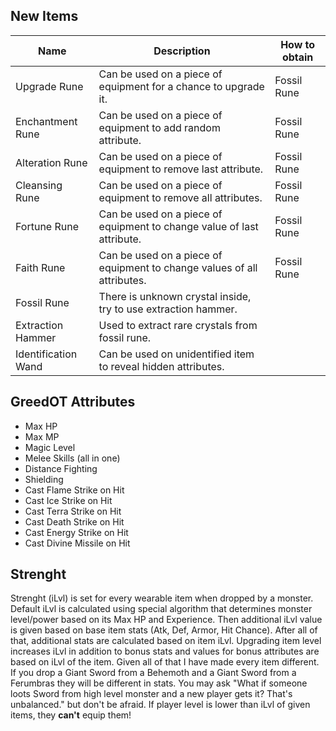 ## New Items

Name | Description | How to obtain
------------ | ------------- | -------------
Upgrade Rune | Can be used on a piece of equipment for a chance to upgrade it. | Fossil Rune
Enchantment Rune | Can be used on a piece of equipment to add random attribute. | Fossil Rune
Alteration Rune | Can be used on a piece of equipment to remove last attribute. | Fossil Rune
Cleansing Rune | Can be used on a piece of equipment to remove all attributes. | Fossil Rune
Fortune Rune | Can be used on a piece of equipment to change value of last attribute. | Fossil Rune
Faith Rune | Can be used on a piece of equipment to change values of all attributes. | Fossil Rune
Fossil Rune | There is unknown crystal inside, try to use extraction hammer. | 
Extraction Hammer | Used to extract rare crystals from fossil rune. | 
Identification Wand | Can be used on unidentified item to reveal hidden attributes. |

## GreedOT  Attributes
* Max HP
* Max MP
* Magic Level
* Melee Skills (all in one)
* Distance Fighting
* Shielding
* Cast Flame Strike on Hit
* Cast Ice Strike on Hit
* Cast Terra Strike on Hit
* Cast Death Strike on Hit
* Cast Energy Strike on Hit
* Cast Divine Missile on Hit


## Strenght
Strenght (iLvl) is set for every wearable item when dropped by a monster.
Default iLvl is calculated using special algorithm that determines monster level/power based on its Max HP and Experience.
Then additional iLvl value is given based on base item stats (Atk, Def, Armor, Hit Chance). After all of that, additional stats are calculated based on item iLvl.
Upgrading item level increases iLvl in addition to bonus stats and values for bonus attributes are based on iLvl of the item.
Given all of that I have made every item different. If you drop a Giant Sword from a Behemoth and a Giant Sword from a Ferumbras they will be different in stats.
You may ask "What if someone loots Sword from high level monster and a new player gets it? That's unbalanced." but don't be afraid.
If player level is lower than iLvl of given items, they **can't** equip them!

